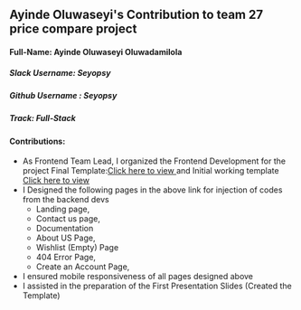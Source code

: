 ## Ayinde Oluwaseyi's Contribution to team 27 price compare project

#### Full-Name: Ayinde Oluwaseyi Oluwadamilola

##### Slack Username: Seyopsy
##### Github Username : Seyopsy
##### Track: Full-Stack
#### Contributions:
- As Frontend Team Lead, I organized the Frontend Development for the project Final Template:[Click here to view ](https://github.com/zuri-training/price_compare_team_27/tree/main/Final_UI_templates) and Initial working template  [Click here to view ](https://github.com/zuri-training/price_compare_team_27/tree/main/Base_Template)
- I Designed the following pages in the above link for injection of codes from the backend devs
  - Landing page,
  - Contact us page, 
  - Documentation
  -  About US Page,
  -  Wishlist (Empty) Page
  -  404 Error Page,
  -  Create an Account Page,
- I ensured mobile responsiveness of all pages designed above
- I assisted in the preparation of the First Presentation Slides (Created the Template)
